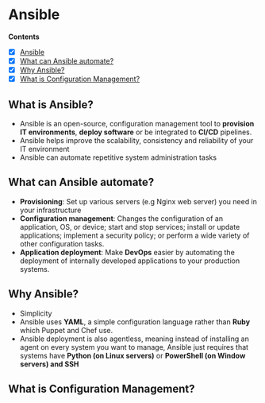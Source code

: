 # Ansible 

**Contents**
- [x] [Ansible](#ansible)
- [x] [What can Ansible automate?](#what-can-ansible-automate)
- [x] [Why Ansible?](#why-ansible)
- [x] [What is Configuration Management?](#what-is-configuration-management)

## What is Ansible?
- Ansible is an open-source, configuration management tool to **provision IT environments**, **deploy software** or be integrated to **CI/CD** pipelines.
- Ansible helps improve the scalability, consistency and reliability of your IT environment
- Ansible can automate repetitive system administration tasks

## What can Ansible automate?
- **Provisioning**: Set up various servers (e.g Nginx web server) you need in your infrastructure
- **Configuration management**: Changes the configuration of an application, OS, or device; start and stop services; install or update applications; implement a security policy; or perform a wide variety of other configuration tasks.
- **Application deployment**: Make **DevOps** easier by automating the deployment of internally developed applications to your production systems.

## Why Ansible?
- Simplicity 
- Ansible uses **YAML**, a simple configuration language rather than **Ruby** which Puppet and Chef use.
- Ansible deployment is also agentless, meaning instead of installing an agent on every system you want to manage, Ansible just requires that systems have **Python (on Linux servers)** or **PowerShell (on Window servers) and SSH**

## What is Configuration Management?